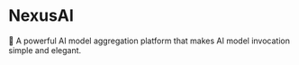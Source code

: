 # NexusAI
🌈 A powerful AI model aggregation platform that makes AI model invocation simple and elegant.
